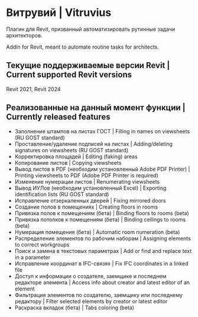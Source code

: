 # Витрувий | Vitruvius

Плагин для Revit, призванный автоматизировать рутинные задачи архитекторов.

Addin for Revit, meant to automate routine tasks for architects.


## Текущие поддерживаемые версии Revit | Current supported Revit versions
Revit 2021, Revit 2024

## Реализованные на данный момент функции | Currently released features
* Заполнение штампов на листах ГОСТ | Filling in names on viewsheets (RU GOST standard)
* Проставление/удаление подписей на листах | Adding/deleting signatures on viewsheets (RU GOST standard)
* Корректировка площадей | Editing (faking) areas
* Копирование листов | Copying viewsheets
* Вывод листов в PDF (необходим установленный Adobe PDF Printer) | Printing viewsheets to PDF (Adobe PDF Printer is required)
* Изменение нумерации листов | Renumerating viewsheets
* Вывод ИУЛов (необходим установленный Excel) | Exporting identification lists (RU GOST standard)
* Исправление отзеркаленных дверей | Fixing mirrored doors
* Создание полов в помещениях | Creating floors in rooms
* Привязка полов к помещениям (бета) | Binding floors to rooms (beta)
* Привязка потолков к помещениям (бета) | Binding ceilings to rooms (beta)
* Нумерация помещения (бета) | Automatic room numeration (beta)
* Распределение элементов по рабочим наборам | Assigning elements to correct workgroups
* Поиск и замена в текстовых параметрах | Add or find and replace text in a parameter
* Исправление координат в IFC-связях | Fix IFC coordinates in a linked file
* Доступ к информации о создателе, заемщике и последнем редакторе элемента | Access info about creator and latest editor of an element
* Фильтрация элементов по создателю, заемщику или последнему редактору | Filter selected elements by creator or latest editor
* Раскраска вкладок (бета) | Tabs coloring (beta)

